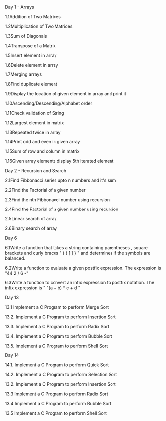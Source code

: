 Day 1 - Arrays

1.1Addition of Two Matrices

1.2Multiplication of Two Matrices

1.3Sum of Diagonals

1.4Transpose of a Matrix

1.5Insert element in array

1.6Delete element in array

1.7Merging arrays

1.8Find duplicate element

1.9Display the location of given element in array and print it

1.10Ascending/Descending/Alphabet order

1.11Check validation of String

1.12Largest element in matrix

1.13Repeated twice in array

1.14Print odd and even in given array

1.15Sum of row and column in matrix

1.16Given array elements display 5th iterated element

Day 2 - Recursion and Search

2.1Find Fibbonacci series upto n numbers and it's sum

2.2Find the Factorial of a given number

2.3Find the nth Fibbonacci number using recursion

2.4Find the Factorial of a given number using recursion

2.5Linear search of array

2.6Binary search of array

Day 6

6.1Write a function that takes a string containing parentheses , square brackets  and curly braces "  ( { [ ] } " and determines if the symbols are balanced.
 
6.2Write a function to evaluate a given postfix expression. The expression is "44 2 / 6 -"

6.3Write a function to convert an infix expression to postfix notation. The infix expression is " "(a + b) * c + d "

Day 13

13.1 Implement a C Program to perform Merge Sort

13.2. Implement a C Program to perform Insertion Sort

13.3. Implement a C Program to perform Radix Sort

13.4. Implement a C Program to perform Bubble Sort

13.5. Implement a C Program to perform Shell Sort

Day 14

14.1. Implement a C Program to perform Quick Sort

14.2. Implement a C Program to perform Selection Sort

13.2. Implement a C Program to perform Insertion Sort

13.3 Implement a C Program to perform Radix Sort

13.4 Implement a C Program to perform Bubble Sort

13.5 Implement a C Program to perform Shell Sort
